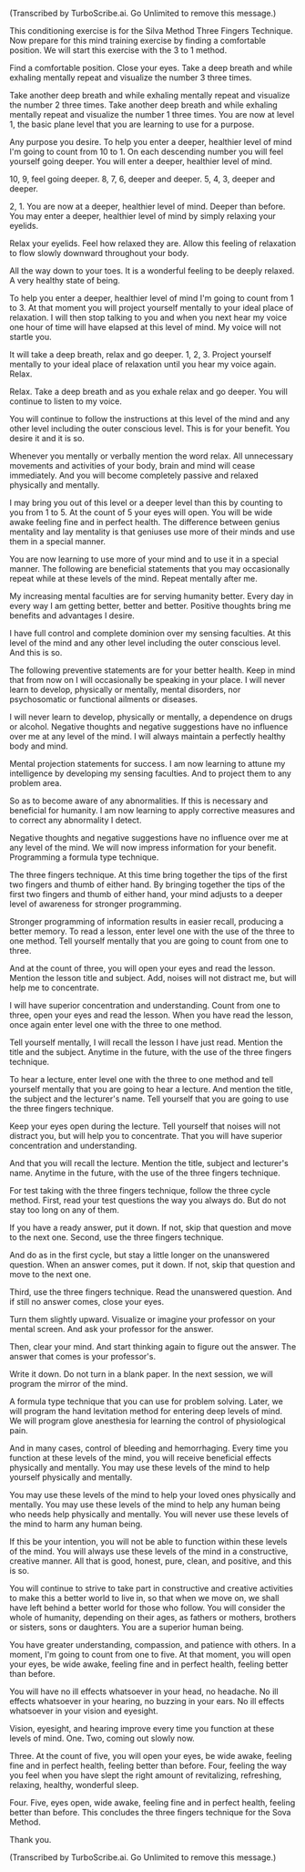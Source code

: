 (Transcribed by TurboScribe.ai. Go Unlimited to remove this message.)

This conditioning exercise is for the Silva Method Three Fingers Technique. Now prepare for this mind training exercise by finding a comfortable position. We will start this exercise with the 3 to 1 method.

Find a comfortable position. Close your eyes. Take a deep breath and while exhaling mentally repeat and visualize the number 3 three times.

Take another deep breath and while exhaling mentally repeat and visualize the number 2 three times. Take another deep breath and while exhaling mentally repeat and visualize the number 1 three times. You are now at level 1, the basic plane level that you are learning to use for a purpose.

Any purpose you desire. To help you enter a deeper, healthier level of mind I'm going to count from 10 to 1. On each descending number you will feel yourself going deeper. You will enter a deeper, healthier level of mind.

10, 9, feel going deeper. 8, 7, 6, deeper and deeper. 5, 4, 3, deeper and deeper.

2, 1. You are now at a deeper, healthier level of mind. Deeper than before. You may enter a deeper, healthier level of mind by simply relaxing your eyelids.

Relax your eyelids. Feel how relaxed they are. Allow this feeling of relaxation to flow slowly downward throughout your body.

All the way down to your toes. It is a wonderful feeling to be deeply relaxed. A very healthy state of being.

To help you enter a deeper, healthier level of mind I'm going to count from 1 to 3. At that moment you will project yourself mentally to your ideal place of relaxation. I will then stop talking to you and when you next hear my voice one hour of time will have elapsed at this level of mind. My voice will not startle you.

It will take a deep breath, relax and go deeper. 1, 2, 3. Project yourself mentally to your ideal place of relaxation until you hear my voice again. Relax.

Relax. Take a deep breath and as you exhale relax and go deeper. You will continue to listen to my voice.

You will continue to follow the instructions at this level of the mind and any other level including the outer conscious level. This is for your benefit. You desire it and it is so.

Whenever you mentally or verbally mention the word relax. All unnecessary movements and activities of your body, brain and mind will cease immediately. And you will become completely passive and relaxed physically and mentally.

I may bring you out of this level or a deeper level than this by counting to you from 1 to 5. At the count of 5 your eyes will open. You will be wide awake feeling fine and in perfect health. The difference between genius mentality and lay mentality is that geniuses use more of their minds and use them in a special manner.

You are now learning to use more of your mind and to use it in a special manner. The following are beneficial statements that you may occasionally repeat while at these levels of the mind. Repeat mentally after me.

My increasing mental faculties are for serving humanity better. Every day in every way I am getting better, better and better. Positive thoughts bring me benefits and advantages I desire.

I have full control and complete dominion over my sensing faculties. At this level of the mind and any other level including the outer conscious level. And this is so.

The following preventive statements are for your better health. Keep in mind that from now on I will occasionally be speaking in your place. I will never learn to develop, physically or mentally, mental disorders, nor psychosomatic or functional ailments or diseases.

I will never learn to develop, physically or mentally, a dependence on drugs or alcohol. Negative thoughts and negative suggestions have no influence over me at any level of the mind. I will always maintain a perfectly healthy body and mind.

Mental projection statements for success. I am now learning to attune my intelligence by developing my sensing faculties. And to project them to any problem area.

So as to become aware of any abnormalities. If this is necessary and beneficial for humanity. I am now learning to apply corrective measures and to correct any abnormality I detect.

Negative thoughts and negative suggestions have no influence over me at any level of the mind. We will now impress information for your benefit. Programming a formula type technique.

The three fingers technique. At this time bring together the tips of the first two fingers and thumb of either hand. By bringing together the tips of the first two fingers and thumb of either hand, your mind adjusts to a deeper level of awareness for stronger programming.

Stronger programming of information results in easier recall, producing a better memory. To read a lesson, enter level one with the use of the three to one method. Tell yourself mentally that you are going to count from one to three.

And at the count of three, you will open your eyes and read the lesson. Mention the lesson title and subject. Add, noises will not distract me, but will help me to concentrate.

I will have superior concentration and understanding. Count from one to three, open your eyes and read the lesson. When you have read the lesson, once again enter level one with the three to one method.

Tell yourself mentally, I will recall the lesson I have just read. Mention the title and the subject. Anytime in the future, with the use of the three fingers technique.

To hear a lecture, enter level one with the three to one method and tell yourself mentally that you are going to hear a lecture. And mention the title, the subject and the lecturer's name. Tell yourself that you are going to use the three fingers technique.

Keep your eyes open during the lecture. Tell yourself that noises will not distract you, but will help you to concentrate. That you will have superior concentration and understanding.

And that you will recall the lecture. Mention the title, subject and lecturer's name. Anytime in the future, with the use of the three fingers technique.

For test taking with the three fingers technique, follow the three cycle method. First, read your test questions the way you always do. But do not stay too long on any of them.

If you have a ready answer, put it down. If not, skip that question and move to the next one. Second, use the three fingers technique.

And do as in the first cycle, but stay a little longer on the unanswered question. When an answer comes, put it down. If not, skip that question and move to the next one.

Third, use the three fingers technique. Read the unanswered question. And if still no answer comes, close your eyes.

Turn them slightly upward. Visualize or imagine your professor on your mental screen. And ask your professor for the answer.

Then, clear your mind. And start thinking again to figure out the answer. The answer that comes is your professor's.

Write it down. Do not turn in a blank paper. In the next session, we will program the mirror of the mind.

A formula type technique that you can use for problem solving. Later, we will program the hand levitation method for entering deep levels of mind. We will program glove anesthesia for learning the control of physiological pain.

And in many cases, control of bleeding and hemorrhaging. Every time you function at these levels of the mind, you will receive beneficial effects physically and mentally. You may use these levels of the mind to help yourself physically and mentally.

You may use these levels of the mind to help your loved ones physically and mentally. You may use these levels of the mind to help any human being who needs help physically and mentally. You will never use these levels of the mind to harm any human being.

If this be your intention, you will not be able to function within these levels of the mind. You will always use these levels of the mind in a constructive, creative manner. All that is good, honest, pure, clean, and positive, and this is so.

You will continue to strive to take part in constructive and creative activities to make this a better world to live in, so that when we move on, we shall have left behind a better world for those who follow. You will consider the whole of humanity, depending on their ages, as fathers or mothers, brothers or sisters, sons or daughters. You are a superior human being.

You have greater understanding, compassion, and patience with others. In a moment, I'm going to count from one to five. At that moment, you will open your eyes, be wide awake, feeling fine and in perfect health, feeling better than before.

You will have no ill effects whatsoever in your head, no headache. No ill effects whatsoever in your hearing, no buzzing in your ears. No ill effects whatsoever in your vision and eyesight.

Vision, eyesight, and hearing improve every time you function at these levels of mind. One. Two, coming out slowly now.

Three. At the count of five, you will open your eyes, be wide awake, feeling fine and in perfect health, feeling better than before. Four, feeling the way you feel when you have slept the right amount of revitalizing, refreshing, relaxing, healthy, wonderful sleep.

Four. Five, eyes open, wide awake, feeling fine and in perfect health, feeling better than before. This concludes the three fingers technique for the Sova Method.

Thank you.

(Transcribed by TurboScribe.ai. Go Unlimited to remove this message.)